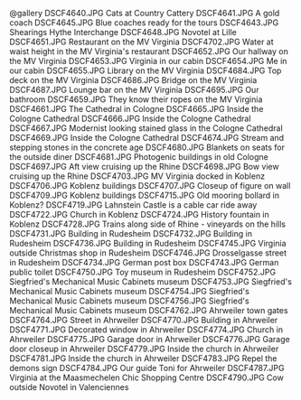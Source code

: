 @gallery
DSCF4640.JPG		Cats at Country Cattery
DSCF4641.JPG		A gold coach
DSCF4645.JPG		Blue coaches ready for the tours
DSCF4643.JPG		Shearings Hythe Interchange
DSCF4648.JPG		Novotel at Lille
DSCF4651.JPG		Restaurant on the MV Virginia
DSCF4702.JPG		Water at waist height in the MV Virginia's restaurant
DSCF4652.JPG		Our hallway on the MV Virginia
DSCF4653.JPG		Virginia in our cabin
DSCF4654.JPG		Me in our cabin
DSCF4655.JPG		Library on the MV Virginia
DSCF4684.JPG		Top deck on the MV Virginia
DSCF4686.JPG		Bridge on the MV Virginia
DSCF4687.JPG		Lounge bar on the MV Virginia
DSCF4695.JPG		Our bathroom
DSCF4659.JPG		They know their ropes on the MV Virginia
DSCF4661.JPG		The Cathedral in Cologne
DSCF4665.JPG		Inside the Cologne Cathedral
DSCF4666.JPG		Inside the Cologne Cathedral
DSCF4667.JPG		Modernist looking stained glass in the Cologne Cathedral
DSCF4669.JPG		Inside the Cologne Cathedral
DSCF4674.JPG		Stream and stepping stones in the concrete age
DSCF4680.JPG		Blankets on seats for the outside diner
DSCF4681.JPG		Photogenic buildings in old Cologne
DSCF4697.JPG		Aft view cruising up the Rhine
DSCF4698.JPG		Bow view cruising up the Rhine
DSCF4703.JPG		MV Virginia docked in Koblenz
DSCF4706.JPG		Koblenz buildings
DSCF4707.JPG		Closeup of figure on wall
DSCF4709.JPG		Koblenz buildings
DSCF4715.JPG		Old mooring bollard in Koblenz?
DSCF4719.JPG		Lahnstein Castle is a cable car ride away
DSCF4722.JPG		Church in Koblenz
DSCF4724.JPG		History fountain in Koblenz
DSCF4728.JPG		Trains along side of Rhine - vineyards on the hills
DSCF4731.JPG		Building in Rudesheim
DSCF4732.JPG		Building in Rudesheim
DSCF4736.JPG		Building in Rudesheim
DSCF4745.JPG		Virginia outside Christmas shop in Rudesheim
DSCF4746.JPG		Drosselgasse street in Rudesheim
DSCF4734.JPG		German post box
DSCF4743.JPG		German public toilet
DSCF4750.JPG		Toy museum in Rudesheim
DSCF4752.JPG		Siegfried's Mechanical Music Cabinets museum
DSCF4753.JPG		Siegfried's Mechanical Music Cabinets museum
DSCF4754.JPG		Siegfried's Mechanical Music Cabinets museum
DSCF4756.JPG		Siegfried's Mechanical Music Cabinets museum
DSCF4762.JPG		Ahrweiler town gates
DSCF4764.JPG		Street in Ahrweiler
DSCF4770.JPG		Building in Ahrweiler
DSCF4771.JPG		Decorated window in Ahrweiler
DSCF4774.JPG		Church in Ahrweiler
DSCF4775.JPG		Garage door in Ahrweiler
DSCF4776.JPG		Garage door closeup in Ahrweiler
DSCF4779.JPG		Inside the church in Ahrweiler
DSCF4781.JPG		Inside the church in Ahrweiler
DSCF4783.JPG		Repel the demons sign
DSCF4784.JPG		Our guide Toni for Ahrweiler
DSCF4787.JPG		Virginia at the Maasmechelen Chic Shopping Centre
DSCF4790.JPG		Cow outside Novotel in Valenciennes
